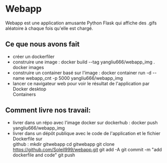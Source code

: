 # Webapp


Webapp est une application amusante Python Flask qui affiche des .gifs aléatoire à chaque fois qu'elle est chargé.


## Ce que nous avons fait 

- créer un dockerfiler 
- construire une image : 
  docker build --tag yangliu666/webapp_img .
  docker images
- construire un container basé sur l'image :
  docker container run -d --name webapp_cnt -p 5000 yangliu666/webapp_img
- lancer ce navigateur web pour voir le résultat de l'application par Docker desktop   
  Containers 

## Comment livre nos travail:
- livrer dans un répo avec l'image docker sur dockerhub :
  docker push yangliu666/webapp_img
- livrer dans un dépôt publique avec le code de l'application et le fichier Dockerfile sur  
  github :
  mkdir gitwebapp
  cd gitwebapp
  git clone https://github.com/Soleil999/webapp.git
  git add -A
  git commit -m "add dockerfile and code"
  git push 

